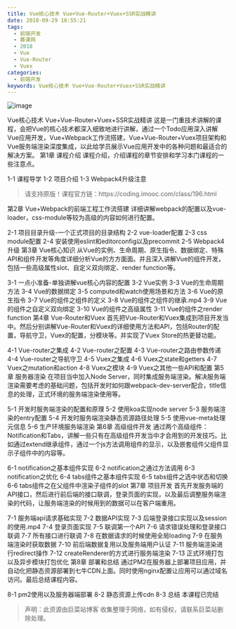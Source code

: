 ```yaml
---
title: Vue核心技术 Vue+Vue-Router+Vuex+SSR实战精讲
date: 2018-09-29 16:55:21
tags:
  - 前端开发
  - 慕课网
  - 2018
  - Vue
  - Vue-Router
  - Vuex
categories:
  - 前端开发
keywords: Vue核心技术 Vue+Vue-Router+Vuex+SSR实战精讲
---
```

![image](https://szimg.mukewang.com/5aab7f270001909810800600-360-202.jpg)

Vue核心技术 Vue+Vue-Router+Vuex+SSR实战精讲
这是一门重技术讲解的课程，会把Vue的核心技术都深入细致地进行讲解，通过一个Todo应用深入讲解Vue应用开发，Vue+Webpack工作流搭建，Vue+Vue-Router+Vuex项目架构和Vue服务端渲染深度集成，以此给学员展示Vue应用开发中的各种问题和最适合的解决方案。
第1章 课程介绍
课程介绍，介绍课程的章节安排和学习本门课程的一些注意点。

1-1 课程导学
1-2 项目介绍
1-3 Webpack4升级注意

<!-- more -->
<blockquote class="blockquote-center">
请支持原版！课程官方链：https://coding.imooc.com/class/196.html</blockquote>
</blockquote>


第2章 Vue+Webpack的前端工程工作流搭建
详细讲解webpack的配置以及vue-loader，css-module等较为高级的内容如何进行配置。

2-1 项目目录升级-一个正式项目的目录结构
2-2 vue-loader配置
2-3 css module配置
2-4 安装使用eslint和editorconfig以及precommit
2-5 Webpack4升级
第3章 Vue核心知识
从Vue的实例、生命周期、原生指令、数据绑定、特殊API和组件开发等角度详细分析Vue的方方面面。并且深入讲解Vue的组件开发，包括一些高级属性slot、自定义双向绑定、render function等。

3-1 一点小准备-单独讲解vue核心内容的配置
3-2 Vue实例
3-3 Vue的生命周期方法
3-4 Vue的数据绑定
3-5 computed和watch使用场景和方法
3-6 Vue的原生指令
3-7 Vue的组件之组件的定义
3-8 Vue的组件之组件的继承.mp4
3-9 Vue的组件之自定义双向绑定
3-10 Vue的组件之高级属性
3-11 Vue的组件之render function
第4章 Vue-Router和Vuex
首先把Vue-Router和Vuex集成到项目开发当中。然后分别讲解Vue-Router和Vuex的详细使用方法和API，包括Router的配置，导航守卫，Vuex的配置，分模块等。并实现了Vuex Store的热更替功能。

4-1 Vue-router之集成
4-2 Vue-router之配置
4-3 Vue-router之路由参数传递
4-4 Vue-router之导航守卫
4-5 Vuex之集成
4-6 Vuex之state和getters
4-7 Vuex之mutation和action
4-8 Vuex之模块
4-9 Vuex之其他一些API和配置
第5章 服务器渲染
在项目当中加入Node Server，同时集成服务端渲染。解决服务端渲染需要考虑的基础问题，包括开发时如何跟webpack-dev-server配合，title信息的处理，正式环境的服务端渲染使用等。

5-1 开发时服务端渲染的配置和原理
5-2 使用koa实现node server
5-3 服务端渲染的entry配置
5-4 开发时服务端渲染静态资源路径处理
5-5 使用vue-meta处理元信息
5-6 生产环境服务端渲染
第6章 高级组件开发
通过两个高级组件：Notification和Tabs，讲解一些只有在高级组件开发当中才会用到的开发技巧。比如通过extend继承组件，通过一个js方法调用组件的显示，以及嵌套组件父组件显示子组件中的内容等。

6-1 notification之基本组件实现
6-2 notification之通过方法调用
6-3 notification之优化
6-4 tabs组件之基本组件实现
6-5 tabs组件之选中状态和切换
6-6 tabs组件之在父组件中渲染子组件的slot
第7章 项目开发
首先开发服务端的API接口，然后进行前后端的接口联调，登录页面的实现，以及最后调整服务端渲染的代码，让服务端渲染的时候用到的数据可以在客户端重用。

7-1 服务端api请求基础实现
7-2 数据API实现
7-3 后端登录接口实现以及session的使用.mp4
7-4 登录页面实现
7-5 联调第一个API
7-6 请求错误处理和登录接口联调
7-7 所有接口进行联调
7-8 在数据请求的时候使用全局loading
7-9 在服务端渲染时获取数据
7-10 前后端数据复用以及服务端用户认证
7-11 服务端渲染进行redirect操作
7-12 createRenderer的方式进行服务端渲染
7-13 正式环境打包以及异步模块打包优化
第8章 部署和总结
通过PM2在服务器上部署项目应用，并自动化把静态资源部署到七牛CDN上面。同时使用nginx配置让应用可以通过域名访问。最后总结课程内容。

8-1 pm2使用以及服务器端部署
8-2 静态资源上传cdn
8-3 总结
本课程已完结

<blockquote class="blockquote-center">声明：此资源由巨菜站博客 收集整理于网络，如有侵权，请联系巨菜站删除处理。</blockquote>

<div id="jspay" sid="04MnO0A1107" style="display:none">04MnO0A1107</div>
<script type="text/javascript" src="https://www.fageka.com/j.js"></script>
<script type="text/javascript" src="https://www.fageka.com/f.js" charset="utf-8"></script>
            
